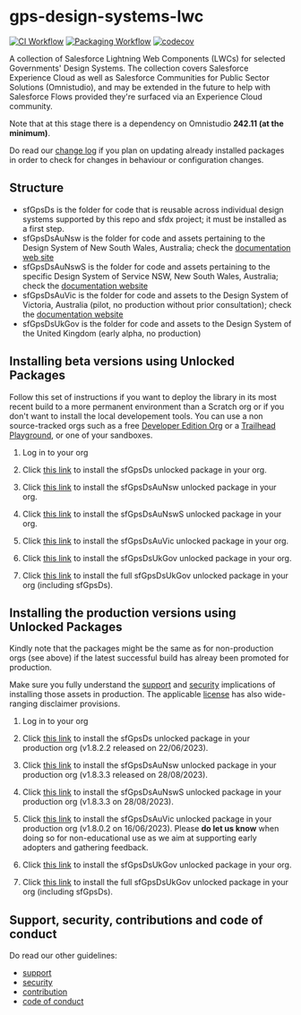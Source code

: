 # gps-design-systems-lwc

[![CI Workflow](https://github.com/eschweitzer78/gps-design-systems-lwc/workflows/CI/badge.svg)](https://github.com/eschweitzer78/gps-design-systems-lwc/actions?query=workflow%3ACI) [![Packaging Workflow](https://github.com/eschweitzer78/gps-design-systems-lwc/workflows/Packaging/badge.svg)](https://github.com/eschweitzer78/gps-design-systems-lwc/actions?query=workflow%3A%22Packaging%22) [![codecov](https://codecov.io/gh/eschweitzer78/gps-design-systems-lwc/branch/main/graph/badge.svg)](https://codecov.io/gh/eschweitzer78/gps-design-systems-lwc)

A collection of Salesforce Lightning Web Components (LWCs) for selected Governments' Design Systems. The collection
covers Salesforce Experience Cloud as well as Salesforce Communities for Public Sector Solutions (Omnistudio), and may be extended in the future to help with Salesforce Flows provided they're surfaced via an Experience Cloud community.

Note that at this stage there is a dependency on Omnistudio **242.11 (at the minimum)**.

Do read our [change log](./CHANGELOG.md) if you plan on updating already installed packages in order to check for changes in behaviour or configuration changes.

## Structure

- sfGpsDs is the folder for code that is reusable across individual design systems supported by this repo and sfdx project; it must be installed as a first step.
- sfGpsDsAuNsw is the folder for code and assets pertaining to the Design System of New South Wales, Australia; check the [documentation web site](https://nswds.dsforce.dev)
- sfGpsDsAuNswS is the folder for code and assets pertaining to the specific Design System of Service NSW, New South Wales, Australia; check the [documentation website](https://nsws.dsforce.dev)
- sfGpsDsAuVic is the folder for code and assets to the Design System of Victoria, Australia (pilot, no production without prior consultation); check the [documentation website](https://vic.dsforce.dev)
- sfGpsDsUkGov is the folder for code and assets to the Design System of the United Kingdom (early alpha, no production)

## Installing beta versions using Unlocked Packages

Follow this set of instructions if you want to deploy the library in its most recent build to a more permanent environment than a Scratch org or if you don't want to install the local developement tools. You can use a non source-tracked orgs such as a free [Developer Edition Org](https://developer.salesforce.com/signup) or a [Trailhead Playground](https://trailhead.salesforce.com/), or one of your sandboxes.

1. Log in to your org

1. Click <a href="https://test.salesforce.com/packaging/installPackage.apexp?p0=04t5j000000lCa7AAE" title="sfGpsDs">this link</a> to install the sfGpsDs unlocked package in your org.

1. Click <a href="https://test.salesforce.com/packaging/installPackage.apexp?p0=04t5j000000lZUdAAM" title="sfGpsDsAuNsw">this link</a> to install the sfGpsDsAuNsw unlocked package in your org.

1. Click <a href="https://test.salesforce.com/packaging/installPackage.apexp?p0=04t5j000000lMgFAAU" title="sfGpsDsAuNswS">this link</a> to install the sfGpsDsAuNswS unlocked package in your org.

1. Click <a href="https://test.salesforce.com/packaging/installPackage.apexp?p0=04t5j000000lCeoAAE" title="sfGpsDsAuVic">this link</a> to install the sfGpsDsAuVic unlocked package in your org.

1. Click <a href="https://test.salesforce.com/packaging/installPackage.apexp?p0=04t5j000000lKE4AAM" title="sfGpsDsUkGov">this link</a> to install the sfGpsDsUkGov unlocked package in your org.

1. Click <a href="https://test.salesforce.com/packaging/installPackage.apexp?p0=04t5j000000lKE9AAM" title="sfGpsDsUkGovFull">this link</a> to install the full sfGpsDsUkGov unlocked package in your org (including sfGpsDs).

## Installing the production versions using Unlocked Packages

Kindly note that the packages might be the same as for non-production orgs (see above) if the latest successful build has alreay been promoted for production.

Make sure you fully understand the [support](./SUPPORT.md) and [security](./SECURITY.md) implications of installing those assets in production. The applicable [license](./LICENSE.md) has also wide-ranging disclaimer provisions.

1. Log in to your org

1. Click <a href="https://login.salesforce.com/packaging/installPackage.apexp?p0=04t5j000000h0v0AAA">this link</a> to install the sfGpsDs unlocked package in your production org (v1.8.2.2 released on 22/06/2023).

1. Click <a href="https://login.salesforce.com/packaging/installPackage.apexp?p0=04t5j000000lMg5AAE">this link</a> to install the sfGpsDsAuNsw unlocked package in your production org (v1.8.3.3 released on 28/08/2023).

1. Click <a href="https://login.salesforce.com/packaging/installPackage.apexp?p0=04t5j000000lMgFAAU">this link</a> to install the sfGpsDsAuNswS unlocked package in your production org (v1.8.3.3 on 28/08/2023).

1. Click <a href="https://login.salesforce.com/packaging/installPackage.apexp?p0=04t5j000000h0tnAAA">this link</a> to install the sfGpsDsAuVic unlocked package in your production org (v1.8.0.2 on 16/06/2023). Please **do let us know** when doing so for non-educational use as we aim at supporting early adopters and gathering feedback.

1. Click <a href="https://login.salesforce.com/packaging/installPackage.apexp?p0=04t5j000000HzyGAAS
   " title="sfGpsDsUkGov">this link</a> to install the sfGpsDsUkGov unlocked package in your org.

1. Click <a href="https://login.salesforce.com/packaging/installPackage.apexp?p0=0055j000005KB7aAAG
   " title="sfGpsDsUkGovFull">this link</a> to install the full sfGpsDsUkGov unlocked package in your org (including sfGpsDs).

## Support, security, contributions and code of conduct

Do read our other guidelines:

- [support](./SUPPORT.md)
- [security](./SECURITY.md)
- [contribution](./CONTRIBUTION.md)
- [code of conduct](./CODE_OF_CONDUCT.md)
